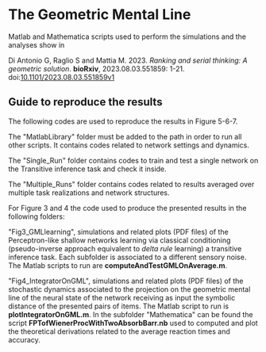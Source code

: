 # The Geometric Mental Line
Matlab and Mathematica scripts used to perform the simulations and the analyses show in 

Di Antonio G, Raglio S and Mattia M. 2023.
_Ranking and serial thinking: A geometric solution_.
**bioRxiv**, 2023.08.03.551859: 1-21. doi:[10.1101/2023.08.03.551859v1](https://www.biorxiv.org/content/10.1101/2023.08.03.551859v1)

## Guide to reproduce the results
The following codes are used to reproduce the results in Figure 5-6-7.

The "MatlabLibrary" folder must be added to the path in order to run all other scripts. It contains codes related to network settings and dynamics.

The "Single_Run" folder contains codes to train and test a single network on the Transitive inference task and check it inside.

The "Multiple_Runs" folder contains codes related to results averaged over multiple task realizations and network structures.

For Figure 3 and 4 the code used to produce the presented results in the following folders:

"Fig3_GMLlearning", simulations and related plots (PDF files) of the Perceptron-like shallow networks learning via classical conditioning (pseudo-inverse approach equivalent to _delta rule_ learning) a transitive inference task.
Each subfolder is associated to a different sensory noise.
The Matlab scripts to run are **computeAndTestGMLOnAverage.m**.

"Fig4_IntegratorOnGML", simulations and related plots (PDF files) of the stochastic dynamics associated to the projection on the geometric mental line of the neural state of the network receiving as input the symbolic distance of the presented pairs of items.
The Matlab script to run is **plotIntegratorOnGML.m**.
In the subfolder "Mathematica" can be found the script **FPTofWienerProcWithTwoAbsorbBarr.nb** used to computed and plot the theoretical derivations related to the average reaction times and accuracy.
